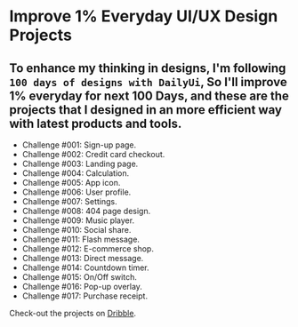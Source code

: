 # Improve 1% Everyday UI/UX Design Projects <br>
## To enhance my thinking in designs, I'm following `100 days of designs with DailyUi`, So I'll improve 1% everyday for next 100 Days, and these are the projects that I designed in an more efficient way with latest products and tools.

- Challenge #001: Sign-up page. <br>
- Challenge #002: Credit card checkout. <br>
- Challenge #003: Landing page. <br> 
- Challenge #004: Calculation. <br> 
- Challenge #005: App icon. <br>
- Challenge #006: User profile. <br>
- Challenge #007: Settings. <br>
- Challenge #008: 404 page design. <br>
- Challenge #009: Music player. <br>
- Challenge #010: Social share. <br>
- Challenge #011: Flash message. <br>
- Challenge #012: E-commerce shop. <br>
- Challenge #013: Direct message. <br>
- Challenge #014: Countdown timer. <br>
- Challenge #015: On/Off switch. <br>
- Challenge #016: Pop-up overlay. <br>
- Challenge #017: Purchase receipt. <br>

Check-out the projects on [Dribble](https://dribbble.com/asharibali). 